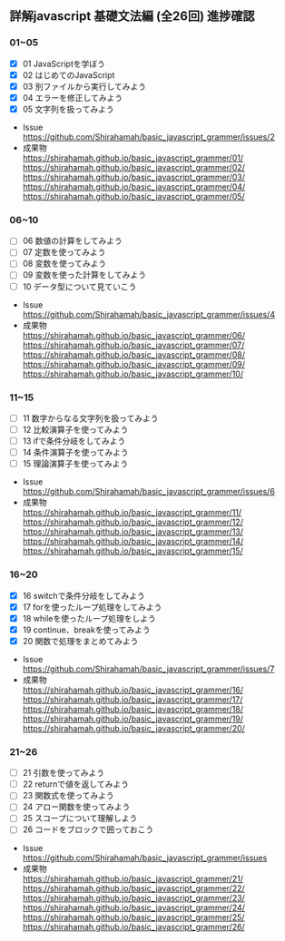 ## 詳解javascript 基礎文法編 (全26回) 進捗確認

### 01~05
- [x] 01 JavaScriptを学ぼう
- [x] 02 はじめてのJavaScript
- [x] 03 別ファイルから実行してみよう
- [x] 04 エラーを修正してみよう
- [x] 05 文字列を扱ってみよう
 - Issue  
    https://github.com/Shirahamah/basic_javascript_grammer/issues/2    
 - 成果物  
    https://shirahamah.github.io/basic_javascript_grammer/01/  
    https://shirahamah.github.io/basic_javascript_grammer/02/  
    https://shirahamah.github.io/basic_javascript_grammer/03/  
    https://shirahamah.github.io/basic_javascript_grammer/04/  
    https://shirahamah.github.io/basic_javascript_grammer/05/  

### 06~10
- [ ] 06 数値の計算をしてみよう
- [ ] 07 定数を使ってみよう
- [ ] 08 変数を使ってみよう
- [ ] 09 変数を使った計算をしてみよう
- [ ] 10 データ型について見ていこう
 - Issue  
    https://github.com/Shirahamah/basic_javascript_grammer/issues/4  
 - 成果物  
    https://shirahamah.github.io/basic_javascript_grammer/06/  
    https://shirahamah.github.io/basic_javascript_grammer/07/  
    https://shirahamah.github.io/basic_javascript_grammer/08/  
    https://shirahamah.github.io/basic_javascript_grammer/09/  
    https://shirahamah.github.io/basic_javascript_grammer/10/  

### 11~15
- [ ] 11 数字からなる文字列を扱ってみよう
- [ ] 12 比較演算子を使ってみよう
- [ ] 13 ifで条件分岐をしてみよう
- [ ] 14 条件演算子を使ってみよう
- [ ] 15 理論演算子を使ってみよう
 - Issue  
    https://github.com/Shirahamah/basic_javascript_grammer/issues/6  
 - 成果物  
    https://shirahamah.github.io/basic_javascript_grammer/11/  
    https://shirahamah.github.io/basic_javascript_grammer/12/  
    https://shirahamah.github.io/basic_javascript_grammer/13/  
    https://shirahamah.github.io/basic_javascript_grammer/14/  
    https://shirahamah.github.io/basic_javascript_grammer/15/  

### 16~20
- [x] 16 switchで条件分岐をしてみよう
- [x] 17 forを使ったループ処理をしてみよう
- [x] 18 whileを使ったループ処理をしよう
- [x] 19 continue、breakを使ってみよう
- [x] 20 関数で処理をまとめてみよう
 - Issue  
    https://github.com/Shirahamah/basic_javascript_grammer/issues/7  
 - 成果物  
    https://shirahamah.github.io/basic_javascript_grammer/16/  
    https://shirahamah.github.io/basic_javascript_grammer/17/  
    https://shirahamah.github.io/basic_javascript_grammer/18/  
    https://shirahamah.github.io/basic_javascript_grammer/19/  
    https://shirahamah.github.io/basic_javascript_grammer/20/  

### 21~26
- [ ] 21 引数を使ってみよう
- [ ] 22 returnで値を返してみよう
- [ ] 23 関数式を使ってみよう  
- [ ] 24 アロー関数を使ってみよう
- [ ] 25 スコープについて理解しよう
- [ ] 26 コードをブロックで囲っておこう
 - Issue  
    https://github.com/Shirahamah/basic_javascript_grammer/issues  
 - 成果物  
    https://shirahamah.github.io/basic_javascript_grammer/21/  
    https://shirahamah.github.io/basic_javascript_grammer/22/  
    https://shirahamah.github.io/basic_javascript_grammer/23/  
    https://shirahamah.github.io/basic_javascript_grammer/24/  
    https://shirahamah.github.io/basic_javascript_grammer/25/  
    https://shirahamah.github.io/basic_javascript_grammer/26/  
